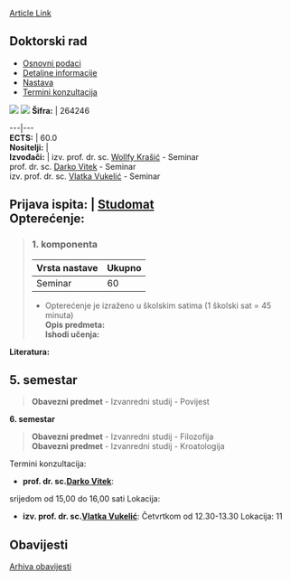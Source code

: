 [Article Link](https://www.fhs.hr/predmet/dokrad)

## Doktorski rad
  * [Osnovni podaci](https://www.fhs.hr/predmet/dokrad#v1id-904797_915411_1_0 "Osnovni podaci")
  * [Detaljne informacije](https://www.fhs.hr/predmet/dokrad#v1id-904797_915411_1_1 "Detaljne informacije")
  * [Nastava](https://www.fhs.hr/predmet/dokrad#v1id-904797_915411_1_2 "Nastava")
  * [Termini konzultacija](https://www.fhs.hr/predmet/dokrad#v1id-904797_915411_1_3 "Termini konzultacija")


[![](https://www.fhs.hr/img/flags/gif/hr.gif)](https://www.fhs.hr/predmet/dokrad) [![](https://www.fhs.hr/img/flags/gif/gb.gif)](https://www.fhs.hr/en/course/docthe)
**Šifra:** |  264246  
  
---|---  
**ECTS:** |  60.0   
**Nositelji:** |   
**Izvođači:** |  izv. prof. dr. sc. [Wollfy Krašić](https://www.fhs.hr/djelatnik/wollfy.krasic) - Seminar  
prof. dr. sc. [Darko Vitek](https://www.fhs.hr/djelatnik/darko.vitek) - Seminar  
izv. prof. dr. sc. [Vlatka Vukelić](https://www.fhs.hr/djelatnik/vlatka.vukelic) - Seminar  
  
**Prijava ispita:** |  [Studomat](http://www.isvu.hr/studomat)  
**Opterećenje:**  
---  
> ### 1. komponenta
> | Vrsta nastave | Ukupno  
> ---|---  
> Seminar | 60  
> * Opterećenje je izraženo u školskim satima (1 školski sat = 45 minuta)   
**Opis predmeta:**  
> **Ishodi učenja:**  

  
**Literatura:**  

  
**5. semestar**  
---  
> **Obavezni predmet** - Izvanredni studij - Povijest  
>   
  
**6. semestar**  
> **Obavezni predmet** - Izvanredni studij - Filozofija  
>  **Obavezni predmet** - Izvanredni studij - Kroatologija  
>   
Termini konzultacija: 
  * **prof. dr. sc.[Darko Vitek](https://www.fhs.hr/djelatnik/darko.vitek)**: 
  
srijedom od 15,00 do 16,00 sati
Lokacija: 
  * **izv. prof. dr. sc.[Vlatka Vukelić](https://www.fhs.hr/djelatnik/vlatka.vukelic)**: 
Četvrtkom od 12.30-13.30
Lokacija: 11 


## Obavijesti
[Arhiva obavijesti](https://www.fhs.hr/predmet/dokrad?@=21mif#news_123709 "Arhiva obavijesti")
